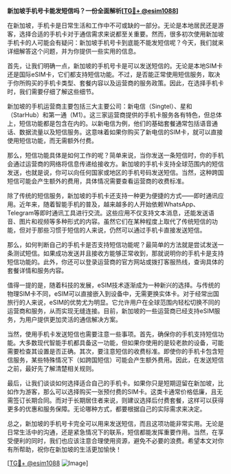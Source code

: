 **新加坡手机号卡能发短信吗？一份全面解析[[TG💪+ @esim1088](https://t.me/s/esim1088)]**

在新加坡，手机卡是日常生活和工作中不可或缺的一部分。无论是本地居民还是游客，选择合适的手机卡对于通信需求来说都至关重要。然而，很多初次使用新加坡手机卡的人可能会有疑问：新加坡手机号卡到底能不能发短信呢？今天，我们就来详细解答这个问题，并为你提供一些实用的信息。

首先，让我们明确一点，新加坡的手机号卡是可以发送短信的。无论是本地SIM卡还是国际eSIM卡，它们都支持短信功能。不过，是否能正常使用短信服务，取决于你所购买的手机卡类型、套餐内容以及运营商的服务政策。因此，在选择手机卡时，我们需要仔细了解这些细节。

新加坡的手机运营商主要包括三大主要公司：新电信（Singtel）、星和（StarHub）和第一通（M1）。这三家运营商提供的手机卡服务各有特色，但总体上，短信功能都是包含在内的。以新电信为例，他们的基础套餐通常包括语音通话、数据流量以及短信服务。这意味着如果你购买了新电信的SIM卡，就可以直接使用短信功能，而无需额外付费。

那么，短信功能具体是如何工作的呢？简单来说，当你发送一条短信时，你的手机会通过运营商的网络将信息传递给接收方。新加坡的手机卡支持全球范围内的短信发送，也就是说，你可以向任何国家或地区的手机号码发送短信。当然，这种跨国短信可能会产生额外的费用，具体情况需要查看运营商的收费标准。

除了传统的短信服务，新加坡的手机卡还支持一种更为便捷的方式——即时通讯应用。近年来，随着智能手机的普及，越来越多的人开始依赖WhatsApp、Telegram等即时通讯工具进行交流。这些应用不仅支持文本消息，还能发送语音、图片和视频等多种形式的内容。虽然它们在某种程度上取代了传统短信的功能，但对于那些习惯于短信的人来说，仍然可以通过手机卡直接发送短信。

那么，如何判断自己的手机卡是否支持短信功能呢？最简单的方法就是尝试发送一条测试短信。如果成功发送并且接收方能够正常收到，那就说明你的手机卡是支持短信功能的。此外，你还可以登录运营商的官方网站或拨打客服热线，查询具体的套餐详情和服务内容。

值得一提的是，随着科技的发展，eSIM技术逐渐成为一种新兴的选择。与传统的物理SIM卡不同，eSIM可以直接嵌入到设备中，无需更换实体卡。对于经常出国旅行的人来说，eSIM的优势尤为明显。它允许用户在全球范围内轻松切换不同的运营商和服务，从而实现无缝连接。目前，新加坡的一些运营商已经支持eSIM服务，为用户提供更加灵活的通信解决方案。

当然，使用手机卡发送短信也需要注意一些事项。首先，确保你的手机支持短信功能。大多数现代智能手机都具备这一功能，但如果你使用的是较老款的设备，可能需要检查其设置是否正确。其次，要注意短信的收费标准。即使你的手机卡包含短信服务，某些特殊情况下（如跨国短信）可能会产生额外费用。因此，在发送短信之前，最好先了解清楚相关规则。

最后，让我们谈谈如何选择适合自己的手机卡。如果你只是短期逗留在新加坡，比如作为游客，那么可以选择购买一张预付费的SIM卡。这类卡通常价格低廉，且无需签订长期合同。而对于长期居住者来说，则建议选择后付费套餐，这样可以获得更多的优惠和服务保障。无论哪种方式，都要根据自己的实际需求来决定。

总之，新加坡的手机号卡完全可以用来发送短信，而且这项功能非常实用。无论是日常生活中的沟通，还是紧急情况下的联系，短信都能发挥重要作用。当然，在享受便利的同时，我们也应该注意合理使用资源，避免不必要的浪费。希望本文对你有所帮助，祝你在新加坡的生活更加愉快！

[[TG💪+ @esim1088](https://t.me/s/esim1088) ![Image](https://i.postimg.cc/4NQfJmqS/Snipaste-2025-05-13-00-14-12.png)]